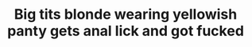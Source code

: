 ---
layout: post
title: Big tits blonde wearing yellowish panty gets anal lick and got fucked
duration: '06:56'
view: 540
rate: 2
video: 'https://flashservice.xvideos.com/embedframe/24578513'
category:
 - blonde
 - blowjob
 - busty
 - curvy
 - stunning
tags: 
 - big-tits
 - sucked
 - fucked
priority: 0.9
changefreq: daily
---